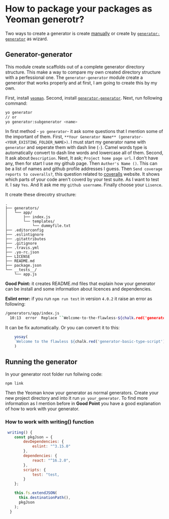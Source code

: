 # How to package your packages as Yeoman generotr?

Two ways to create a generator is create [manually](http://yeoman.io/authoring/) or create by [`generator-generator`](https://github.com/yeoman/generator-generator) as wizard.

## Generator-generator

This module create scaffolds out of a complete generator directory structure. This make a way to compare my own created directory structure with a perfessional one. The `generator-generator` module create a generator that works properly and at first, I am going to create this by my own.

First, install [`yeoman`](http://yeoman.io/learning/). Second, install [`generator-generator`](https://github.com/yeoman/generator-generator). Next, run following command:

```bash
yo generator
// or
yo generator:subgenerator <name>

```

In first method - `yo generator`- it ask some questions that I mention some of the important of them. First, `**Your Generator Name** (generator-<YOUR_EXISTING_FOLDER_NAME>)`. I must start my generator name with `generator` and seperate them with dash line (`-`). Camel words type is automatically convert to dash line words and lowercase all of them. Second, It ask about `Description`. Next, It ask; `Project home page url`. I don't have any, then for start I use my github page. Then `Auther's Name ()`. This can be a list of names and github profile addresses I guess. Then `Send coverage reports to coveralls?`, this question related to [coveralls](https://coveralls.io/) website. It shows which parts of your code aren't coverd by your test suite. As I want to test it. I say `Yes`. And It ask me my `github username`. Finally choose your `Lisence`.

It create these direcotry structure:

```text
.
├── generators/
│   └── app/
│       ├── index.js
│       └── templates/
│           └── dummyfile.txt
├── .editorconfig
├── .eslintignore
├── .gitattributes
├── .gitignore
├── .travis.yml
├── .yo-rc.json
├── LICENSE
├── README.md
├── package.json
└── __tests__/
    └── app.js
```

**Good Point:** it creates README.md files that explain how your generator can be install and some information about licences and dependencies.

**Eslint error:** if you run `npm run test` in version `4.0.2` it raise an error as following:

```bash
/generators/app/index.js
  10:13  error  Replace ``Welcome·to·the·flawless·${chalk.red('generator-basic-type-script')}·generator!`` with `⏎········`Welcome·to·the·flawless·${chalk.red('generator-basic-type-script')}·generator!`⏎······`  prettier/prettier
```

It can be fix automatically. Or you can convert it to this:

```js
    yosay(
    `Welcome to the flawless ${chalk.red('generator-basic-type-script')} generator!`
    )
```

## Running the generator

In your generator root folder run follwing code:

```bash
npm link
```

Then the Yeoman know your generator as normal generators. Create your new project directory and into it run `yo your_generator`. To find more information as I mention before in **Good Point** you have a good explanation of how to work with your generator.

### How to work with writing() function

```js
 writing() {
    const pkgJson = {
        devDependencies: {
            eslint: "^3.15.0"
        },
        dependencies: {
            react: "^16.2.0",
        },
        scripts: {
            test: "test,
        }
    };

    this.fs.extendJSON(
      this.destinationPath(),
      pkgJson
    );
  }
```

